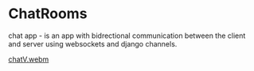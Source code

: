 # ChatRooms
chat app - is an app with bidrectional communication between the client and server using websockets and django channels.

[chatV.webm](https://github.com/4liyo/ChatRooms/assets/145232051/7291625b-8c85-4497-8089-1802560cfd88)
